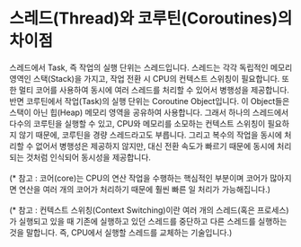# 스레드(Thread)와 코루틴(Coroutines)의 차이점
스레드에서 Task, 즉 작업의 실행 단위는 스레드입니다. 스레드는 각각 독립적인 메모리 영역인 스택(Stack)을 가지고, 작업 전환 시 CPU의 컨텍스트 스위칭이 필요합니다. 또한 멀티 코어를 사용하여 동시에 여러 스레드를 처리할 수 있어서 병행성을 제공합니다.<br>
반면 코루틴에서 작업(Task)의 실행 단위는 Coroutine Object입니다. 이 Object들은 스택이 아닌 힙(Heap) 메모리 영역을 공유하여 사용합니다. 그래서 하나의 스레드에서 다수의 코루틴을 실행할 수 있고, CPU와 메모리를 소모하는 컨텍스트 스위칭이 필요하지 않기 때문에, 코루틴을 경량 스레드라고도 부릅니다. 그리고 복수의 작업을 동시에 처리할 수 없어서 병행성은 제공하지 않지만, 대신 전환 속도가 빠르기 때문에 동시에 처리되는 것처럼 인식되어 동시성을 제공합니다.<br>
<br>
(* 참고 : 코어(core)는 CPU의 연산 작업을 수행하는 핵심적인 부분이며 코어가 많아지면 연산을 여러 개의 코어가 처리하기 때문에 훨씬 빠른 일 처리가 가능해집니다.)
<br>
<br>
(* 참고 : 컨텍스트 스위칭(Context Switching)이란 여러 개의 스레드(혹은 프로세스)가 실행되고 있을 때 기존에 실행하고 있던 스레드를 중단하고 다른 스레드를 실행하는 것을 말합니다. 즉, CPU에서 실행할 스레드를 교체하는 기술입니다.)
